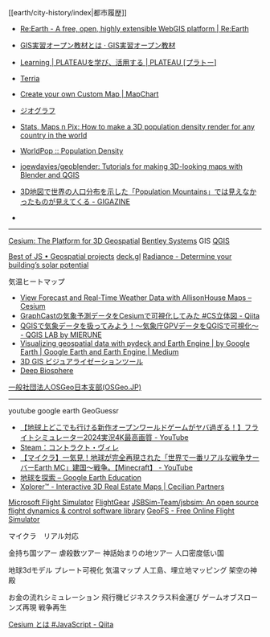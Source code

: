 
[[earth/city-history/index|都市履歴]]

- [Re:Earth - A free, open, highly extensible WebGIS platform | Re:Earth](https://reearth.io/ja/)
- [GIS実習オープン教材とは · GIS実習オープン教材](https://gis-oer.github.io/gitbook/book/)
- [Learning | PLATEAUを学び、活用する | PLATEAU [プラトー]](https://www.mlit.go.jp/plateau/learning/)
- [Terria](https://terria.io/)
- [Create your own Custom Map | MapChart](https://www.mapchart.net/)
- [ジオグラフ](https://www.geograph.teikokushoin.co.jp/)


- [Stats, Maps n Pix: How to make a 3D population density render for any country in the world](https://www.statsmapsnpix.com/2020/11/how-to-make-3d-population-density.html)
- [WorldPop :: Population Density](https://hub.worldpop.org/project/categories?id=18)
- [joewdavies/geoblender: Tutorials for making 3D-looking maps with Blender and QGIS](https://github.com/joewdavies/geoblender?tab=readme-ov-file)
- [3D地図で世界の人口分布を示した「Population Mountains」では見えなかったものが見えてくる - GIGAZINE](https://gigazine.net/news/20181213-population-mountains/)
- 


---

[Cesium: The Platform for 3D Geospatial](https://cesium.com/)
[Bentley Systems](https://ja.bentley.com/)
GIS
[QGIS](https://qgis.org/)


[Best of JS • Geospatial projects](https://bestofjs.org/projects?page=1&limit=30&tags=geospatial&sort=total)
[deck.gl](https://deck.gl/)
[Radiance - Determine your building’s solar potential](https://useradiance.com/)


気温ヒートマップ
- [View Forecast and Real-Time Weather Data with AllisonHouse Maps – Cesium](https://cesium.com/blog/2017/04/27/allisonhouse/)
- [GraphCastの気象予測データをCesiumで可視化してみた #CS立体図 - Qiita](https://qiita.com/wayama_ryousuke/items/f1823be92153e9b2928b)
- [QGISで気象データを扱ってみよう！〜気象庁GPVデータをQGISで可視化〜 - QGIS LAB by MIERUNE](https://qgis.mierune.co.jp/posts/usecase_jma-weather-data)
- [Visualizing geospatial data with pydeck and Earth Engine | by Google Earth | Google Earth and Earth Engine | Medium](https://medium.com/google-earth/visualizing-geospatial-data-with-pydeck-and-earth-engine-8f77ce1fc8bb)
- [3D GIS ビジュアライゼーションツール](https://chatgpt.com/c/685622fc-ded4-8013-a3b0-bc1cfc6a3df3)
- [Deep Biosphere](https://portal.gplates.org/portal/biosphere/)




[一般社団法人OSGeo日本支部(OSGeo.JP)](https://www.osgeo.jp/about)



---


youtube google earth
GeoGuessr

- [【地球上どこでも行ける新作オープンワールドゲームがヤバ過ぎる！】フライトシミュレーター2024実況4K最高画質 - YouTube](https://www.youtube.com/watch?v=Ty79OKfaZbs)
- [Steam：コントラクト・ヴィレ](https://store.steampowered.com/app/2698780/_/?l=japanese)
- [【マイクラ】一気見！地球が完全再現された「世界で一番リアルな戦争サーバーEarth MC」建国～戦争。【Minecraft】 - YouTube](https://www.youtube.com/watch?v=-LHpQS7oYLo)
- [地球を探索 – Google Earth Education](https://www.google.com/earth/education/explore-earth/)
- [Xplorer™ - Interactive 3D Real Estate Maps | Cecilian Partners](https://www.cecilianpartners.com/products/xplorer)



[Microsoft Flight Simulator](https://www.flightsimulator.com/)
[FlightGear](https://www.flightgear.org/)
[JSBSim-Team/jsbsim: An open source flight dynamics & control software library](https://github.com/JSBSim-Team/jsbsim)
[GeoFS - Free Online Flight Simulator](https://www.geo-fs.com/)

マイクラ　リアル対応


金持ち国ツアー
虐殺数ツアー
神話始まりの地ツアー
人口密度低い国

地球3dモデル
プレート可視化
気温マップ
人工島、埋立地マッピング
架空の神殿

お金の流れシミュレーション
飛行機ビジネスクラス料金運び
ゲームオブスローンズ再現
戦争再生


[Cesium とは #JavaScript - Qiita](https://qiita.com/haystacker/items/2b17287ebf60bf87e892)
